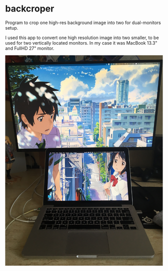 # backcroper
Program to crop one high-res background image into two for dual-monitors setup.

I used this app to convert one high resolution image into two smaller, to be used for two vertically located monitors.
In my case it was MacBook 13.3" and FullHD 27" monitor.

![Result](result.JPG)
